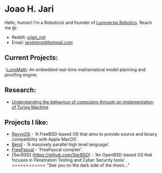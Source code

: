 # Joao H. Jari

Hello, human! I'm a Roboticist and founder of [Lunoversis Robotics](https://lunoversis.com). Reach me @:
 - Reddit: [u/jari_nxt](https://reddit.com/u/jari_nxt/)
 - Email: [jaridotnxt@hotmail.com](mailto:jaridotnxt@hotmail.com)

## Current Projects:
  -[LunoMath](https://github.com/1jari/LunoMath/): An embedded real-time mathematical model planning and proofing engine.
  
## Research:
 - [Understanding the behaviour of computers through an implementation of Turing Machine](https://periodicos.ufsm.br/cienciaenatura/issue/view/2843)
## Projects I like:
- [RavynOS](https://github.com/ravynsoft/ravynos/releases) - 'A FreeBSD-based OS that aims to provide source and binary compatibility with Apple MacOS'.
- [Bend](https://github.com/HigherOrderCO/Bend) - 'A massively parallel high level language'.
- [FreePascal](https://github.com/fpc) - 'FreePascal compiler'.
- [SecBSD] (https://github.com/SecBSD) - 'An OpenBSD-based OS that focuses in Penetration Testing and Cyber Security tools'.
============
"See you on the dark side of the moon..."
